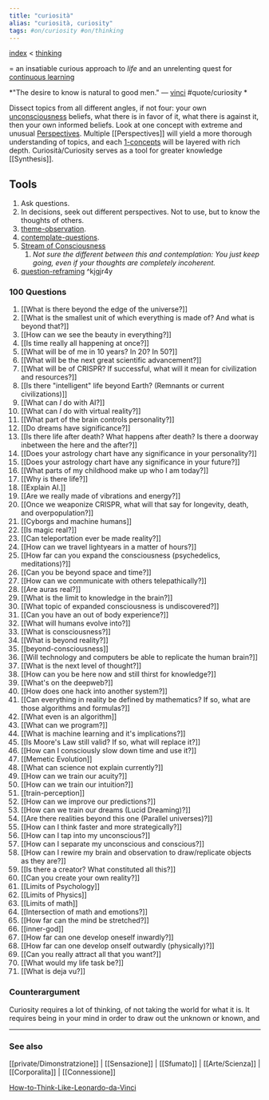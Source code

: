 ```yaml
---
title: "curiosità"
alias: "curiosità, curiosity"
tags: #on/curiosity #on/thinking
---
```


[index](/.md) < [thinking](1-thinking.md)

= an insatiable curious approach to _life_ and an unrelenting quest for [continuous learning](continuous-learning.md)

*"The desire to know is natural to good men." — [vinci](vinci.md) #quote/curiosity *

Dissect topics from all different angles, if not four: your own [unconsciousness](unconsciousness.md) beliefs, what there is in favor of it, what there is against it, then your own informed beliefs. Look at one concept with extreme and unusual [Perspectives](Perspectives.md). Multiple [[Perspectives]] will yield a more thorough understanding of topics, and each [1-concepts](1-concepts.md) will be layered with rich depth. Curiosità/Curiosity serves as a tool for greater knowledge [[Synthesis]]. 

## Tools
1. Ask questions. 
2. In decisions, seek out different perspectives. Not to use, but to know the thoughts of others. 
3. [theme-observation](theme-observation.md).
4. [contemplate-questions](contemplate-questions.md).
5. [Stream of Consciousness](Stream%20of%20Consciousness.md)
	1. *Not sure the different between this and contemplation: You just keep going, even if your thoughts are completely incoherent.*
6. [question-reframing](question-reframing.md) ^kjgjr4y

### 100 Questions
1. [[What is there beyond the edge of the universe?]]
2. [[What is the smallest unit of which everything is made of? And what is beyond that?]]
3. [[How can we see the beauty in everything?]]
4. [[Is time really all happening at once?]]
5. [[What will be of me in 10 years? In 20? In 50?]]
6. [[What will be the next great scientific advancement?]]
7. [[What will be of CRISPR? If successful, what will it mean for civilization and resources?]]
8. [[Is there "intelligent" life beyond Earth? (Remnants or current civilizations)]]
9. [[What can *I* do with AI?]]
10. [[What can *I* do with virtual reality?]]
11. [[What part of the brain controls personality?]]
12. [[Do dreams have significance?]]
13. [[Is there life after death? What happens after death? Is there a doorway inbetween the here and the after?]]
14. [[Does your astrology chart have any significance in your personality?]]
15. [[Does your astrology chart have any significance in your future?]]
16. [[What parts of my childhood make up who I am today?]]
17. [[Why is there life?]]
18. [[Explain AI.]]
19. [[Are we really made of vibrations and energy?]]
20. [[Once we weaponize CRISPR, what will that say for longevity, death, and overpopulation?]]
21. [[Cyborgs and machine humans]]
22. [[Is magic real?]]
23. [[Can teleportation ever be made reality?]]
24. [[How can we travel lightyears in a matter of hours?]]
25. [[How far can you expand the consciousness (psychedelics, meditations)?]]
26. [[Can you be beyond space and time?]]
27. [[How can we communicate with others telepathically?]]
28. [[Are auras real?]]
29. [[What is the limit to knowledge in the brain?]]
30. [[What topic of expanded consciousness is undiscovered?]]
31. [[Can you have an out of body experience?]]
32. [[What will humans evolve into?]]
33. [[What is consciousness?]]
34. [[What is beyond reality?]]
35. [[beyond-consciousness]]
36. [[Will technology and computers be able to replicate the human brain?]]
37. [[What is the next level of thought?]]
38. [[How can you be here now and still thirst for knowledge?]]
39. [[What's on the deepweb?]]
40. [[How does one hack into another system?]]
41. [[Can everything in reality be defined by mathematics? If so, what are those algorithms and formulas?]]
42. [[What even is an algorithm]]
43. [[What can we program?]]
44.  [[What is machine learning and it's implications?]]
45.  [[Is Moore's Law still valid? If so, what will replace it?]]
46.  [[How can I consciously slow down time and use it?]]
47.  [[Memetic Evolution]]
48.  [[What can science not explain currently?]]
49.  [[How can we train our acuity?]]
50.  [[How can we train our intuition?]]
51.  [[train-perception]]
52.  [[How can we improve our predictions?]]
53.  [[How can we train our dreams (Lucid Dreaming)?]]
54.  [[Are there realities beyond this one (Parallel universes)?]]
55.  [[How can I think faster and more strategically?]]
56.  [[How can I tap into my unconscious?]]
57.  [[How can I separate my unconscious and conscious?]]
58.  [[How can I rewire my brain and observation to draw/replicate objects as they are?]]
59.  [[Is there a creator? What constituted all this?]]
60.  [[Can you create your own reality?]]
61.  [[Limits of Psychology]]
62.  [[Limits of Physics]]
63.  [[Limits of math]]
64.  [[Intersection of math and emotions?]]
65.  [[How far can the mind be stretched?]]
66.  [[inner-god]]
67.  [[How far can one develop oneself inwardly?]]
68.  [[How far can one develop onself outwardly (physically)?]]
69.  [[Can you really attract all that you want?]]
70.  [[What would my life task be?]]
71.  [[What is deja vu?]]

### Counterargument
Curiosity requires a lot of thinking, of not taking the world for what it is. It requires being in your mind in order to draw out the unknown or known, and 

-------------
### See also
[[private/Dimonstratzione]] | [[Sensazione]] | [[Sfumato]] | [[Arte/Scienza]] | [[Corporalita]] | [[Connessione]] 

[How-to-Think-Like-Leonardo-da-Vinci](books/How-to-Think-Like-Leonardo-da-Vinci.md)